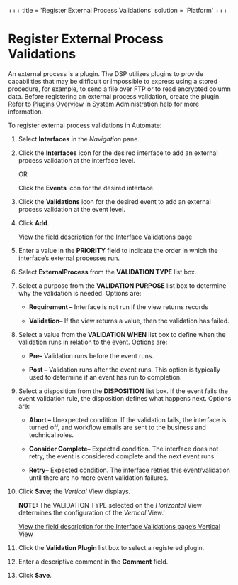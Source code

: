 +++
title = 'Register External Process Validations'
solution = 'Platform'
+++

# Register External Process Validations

An external process is a plugin. The DSP utilizes plugins to provide
capabilities that may be difficult or impossible to express using a
stored procedure, for example, to send a file over FTP or to read
encrypted column data. Before registering an external process
validation, create the plugin. Refer to [Plugins
Overview](../../Sys_Admin/Use_Cases/Plugins%20Overview) in System
Administration help for more information.

To register external process validations in Automate:

1.  Select **Interfaces** in the *Navigation* pane.

2.  Click the **Interfaces** icon for the desired interface to add an
    external process validation at the interface level.
    
    OR
    
    Click the **Events** icon for the desired interface.

3.  Click the **Validations** icon for the desired event to add an
    external process validation at the event level.

4.  Click **Add**.
    
    [View the field description for the Interface Validations
    page](../Page_Desc/Interface_Validations)

5.  Enter a value in the **PRIORITY** field to indicate the order in
    which the interface’s external processes run.

6.  Select **ExternalProcess** from the **VALIDATION TYPE** list box.

7.  Select a purpose from the **VALIDATION PURPOSE** list box to
    determine why the validation is needed. Options are:
    
      - **Requirement –** Interface is not run if the view returns
        records
    
      - **Validation–** If the view returns a value, then the validation
        has failed.

8.  Select a value from the **VALIDATION WHEN** list box to define when
    the validation runs in relation to the event. Options are:
    
      - **Pre–** Validation runs before the event runs.
    
      - **Post –** Validation runs after the event runs. This option is
        typically used to determine if an event has run to completion.

9.  Select a disposition from the **DISPOSITION** list box. If the event
    fails the event validation rule, the disposition defines what
    happens next. Options are:
    
      - **Abort –** Unexpected condition. If the validation fails, the
        interface is turned off, and workflow emails are sent to the
        business and technical roles.
    
      - **Consider Complete–** Expected condition. The interface does
        not retry, the event is considered complete and the next event
        runs.
    
      - **Retry–** Expected condition. The interface retries this
        event/validation until there are no more event validation
        failures.

10. Click **Save**; the *Vertical* View displays.
    
    **NOTE:** The VALIDATION TYPE selected on the *Horizontal* View
    determines the configuration of the *Vertical* View.'
    
    [View the field description for the Interface Validations page’s
    Vertical
    View](../Page_Desc/Interface_Validations#InterfaceValidationsV)

11. Click the **Validation Plugin** list box to select a registered
    plugin.

12. Enter a descriptive comment in the **Comment** field.

13. Click **Save**.
